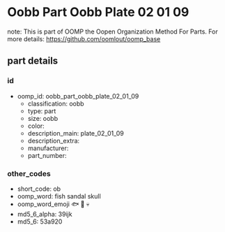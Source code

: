 # Oobb Part Oobb Plate 02 01 09  

note: This is part of OOMP the Oopen Organization Method For Parts. For more details: https://github.com/oomlout/oomp_base

##  part details





### id
* oomp_id: oobb_part_oobb_plate_02_01_09
  * classification: oobb
  * type: part
  * size: oobb
  * color: 
  * description_main: plate_02_01_09
  * description_extra: 
  * manufacturer: 
  * part_number: 

### other_codes
* short_code: ob
* oomp_word: fish sandal skull
* oomp_word_emoji :fish: :sandal: :skull:
* md5_6_alpha: 39ijk
* md5_6: 53a920